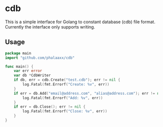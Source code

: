 cdb
===

This is a simple interface for Golang to constant database (cdb) file format.  
Currently the interface only supports writing.

Usage
---

```go
package main
import "github.com/phalaaxx/cdb"

func main() {
	var err error
	var db *CdbWriter
	if db, err = cdb.Create("test.cdb"); err != nil {
		log.Fatal(fmt.Errorf("Create: %v", err))
	}
	if err = db.Add("email@address.com", "alias@address.com"); err != nil {
		log.Fatal(fmt.Errorf("Add: %v", err))
	}
	if err = db.Close(); err != nil {
		log.Fatal(fmt.Errorf("Close: %v", err))
	}
}
```
